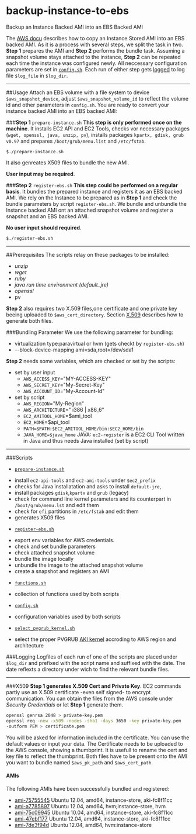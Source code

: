 # backup-instance-to-ebs
Backup an Instance Backed AMI into an EBS Backed AMI

The [AWS
docu](http://docs.aws.amazon.com/AWSEC2/latest/UserGuide/creating-an-ami-instance-store.html#Using_ConvertingS3toEBS)
describes how to copy an Instance Stored AMI into an EBS backed AMI.
As it is a process with several steps, we split the task in two. **Step 1**
prepares the AMI and **Step 2** performs the bundle task. Assuming a 
snapshot volume stays attached to the instance, **Step 2** can be repeated
each time the instance was configured newly. All neccessary
configuration parameters are set in [`config.sh`](config.sh).
Each run of either step gets [logged](#logging) to log file `$log_file` in `$log_dir`.

______

##Usage
Attach an EBS volume with a file system to device `$aws_snapshot_device`,
adjust `$aws_snapshot_volume_id` to reflect the volume id and other parameters
in `config.sh`. You are ready to convert your instance backed AMI into
an EBS backed AMI:


###**Step 1** `prepare-instance.sh`
**This step is only performed once on the machine**. 
It installs EC2 API and EC2 Tools, checks vor
necessary packages (`wget, openssl, java, unzip, pv`), installs packages
`kpartx, gdisk, grub v0.97` and prepares `/boot/grub/menu.list` and
`/etc/fstab`.
```
$./prepare-instance.sh
```
It also genreates X509 files to bundle the new AMI.

**User input may be required**.

###**Step 2** `register-ebs.sh`
**This step could be performed on a regular basis**. 
It bundles the prepared instance and registers it as an EBS backed AMI.
We rely on the Instance to be prepared as in **Step 1** and check the bundle
parameters by script `register-ebs.sh`. We bundle and unbundle the Instance backed AMI ont 
an attached snapshot volume and register a snapshot and an EBS backed AMI. 

**No user input should required**.

```
$./register-ebs.sh
```
--------

##Prerequisites
The scripts relay on these packages to be installed:
* _unzip_
* _wget_
* _ruby_
* _java run time environment (default_jre)_ 
* _openssl_ 
* pv

**Step 2** also requires two X.509 files,one certificate
and one private key beeing uploaded to `$aws_cert_directory`.
Section [X.509](#x509) describes how to generate both files.

###Bundling Parameter
We use the following parameter for bundling:
 * virtualization type:paravirtual or hvm (gets checkt by
   `register-ebs.sh`)
 *  --block-device-mapping ami=sda,root=/dev/sda1 

**Step 2** needs some variables, which are
checked or set by the scripts:
* set by user input
  + `AWS_ACCESS_KEY`="MY-ACCESS-KEY"
  + `AWS_SECRET_KEY`="My-Secret-Key"
  + `AWS_ACCOUNT_ID`="My-Account-Id"
* set by script
  + `AWS_REGION`="My-Region"
  + `AWS_ARCHITECTURE`=" i386 | x86_6"
  + `EC2_AMITOOL_HOME`=$ami_tool
  + `EC2_HOME`=$api_tool
  + `PATH=$PATH:$EC2_AMITOOL_HOME/bin:$EC2_HOME/bin`
  + `JAVA_HOME=$java_home`
 JAVA: `ec2-register` is a EC2 CLI Tool written in Java and thus needs
  Java installed (set by script)

-------------
###Scripts
 + [`prepare-instance.sh`](prepare-instance.sh)
  - install `ec2-api-tools` and `ec2-ami-tools` under `$ec2_prefix`
  - checks for Java installatation and asks to install `default-jre`,
  - install packages `gdisk`,`kpartx` and `grub` (legacy)
  - check for command line kernel parameters and its counterpart in
   `/boot/grub/menu.lst` and edit them
  - check for `efi` partitions in `/etc/fstab` and edit them
  - generates X509 files 
 + [`register-ebs.sh`](register-ebs.sh)
  - export env variables for AWS credentials.
  - check and set bundle parameters
  - check attached snapshot volume
  - bundle the image locally
  - unbundle the image to the attached snapshot volume
  - create a snapshot and registers an AMI
 + [`functions.sh`](functions.sh)
  - collection of functions used by both scripts
 + [`config.sh`](config.sh)
  - configuration variables used by both scripts
 + [`select_pvgrub_kernel.sh`](select_pvgrub_kernel.sh)
  - select the proper PVGRUB [AKI kernel](http://docs.aws.amazon.com/AWSEC2/latest/UserGuide/UserProvidedKernels.html#configuringGRUB) accroding to AWS region and architecture

###Logging
Logfiles of each run of one of the scripts are placed under `$log_dir`
and prefixed with the script name and suffixed with the date.
The date reflexts a directory under wich to find the relevant
bundle files.

--------
###X509
**Step 1 generates X.509 Cert and Private Key**.
EC2 commands partly use an X.509 certificate -even self signed- to
encrypt communication. You can obtain the files from the AWS
console under _Security Credentials_ or let **Step 1** generate them.
```bash
openssl genrsa 2048 > private-key.pem
openssl req -new -x509 -nodes -sha1 -days 3650 -key private-key.pem
-outform PEM > certificate.pem
```
You will be asked for information included in
the certificate. You can use the default values or input your data.
The Certificate needs to be uploaded to the AWS console, showing a
thumbprint. It is usefull to rename the cert and key file to reflect the
thumbprint. Both files have to be present onto the AMI you want to
bundle named `$aws_pk_path` and `$aws_cert_path`.

#### AMIs
The following AMIs have been successfully bundled and registered:
- [ami-75755545](http://thecloudmarket.com/image/ami-75755545--ubuntu-images-ubuntu-precise-12-04-amd64-server-20150227) Ubuntu 12.04, amd64, instance-store, aki-fc8f11cc
- [ami-a7785897](http://thecloudmarket.com/image/ami-a7785897--ubuntu-images-hvm-instance-ubuntu-precise-12-04-amd64-server-20150227) Ubuntu 12.04, amd64, hvm;instance-store, hvm
- [ami-75c09945](http://thecloudmarket.com/image/ami-75c09945--ubuntu-images-ubuntu-lucid-10-04-amd64-server-20150127) Ubuntu 10.04, amd64, instance-store, aki-fc8f11cc
- [ami-47ebf177](http://https://cloud-images.ubuntu.com/locator/ec2/) Ubuntu 12.04, amd64, instance-store, aki-fc8f11cc
- [ami-7de3f94d](http://https://cloud-images.ubuntu.com/locator/ec2/) Ubuntu 12.04, amd64,  hvm:instance-store



